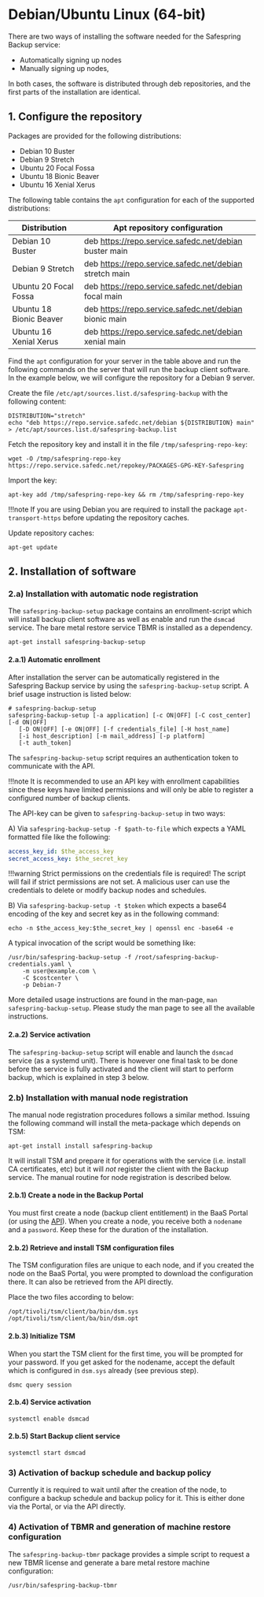 # Debian/Ubuntu Linux (64-bit)

There are two ways of installing the software needed for the Safespring Backup
service:

- Automatically signing up nodes
- Manually signing up nodes,

In both cases, the software is distributed through deb repositories, and the
first parts of the installation are identical.

## 1. Configure the repository

Packages are provided for the following distributions:

- Debian 10 Buster
- Debian 9 Stretch
- Ubuntu 20 Focal Fossa
- Ubuntu 18 Bionic Beaver
- Ubuntu 16 Xenial Xerus

The following table contains the ```apt``` configuration for each of the
supported distributions:

| Distribution            | Apt repository configuration                            |
|-------------------------|---------------------------------------------------------|
| Debian 10 Buster        | deb https://repo.service.safedc.net/debian buster main  |
| Debian 9 Stretch        | deb https://repo.service.safedc.net/debian stretch main |
| Ubuntu 20 Focal Fossa   | deb https://repo.service.safedc.net/debian focal main   |
| Ubuntu 18 Bionic Beaver | deb https://repo.service.safedc.net/debian bionic main  |
| Ubuntu 16 Xenial Xerus  | deb https://repo.service.safedc.net/debian xenial main  |

Find the ```apt``` configuration for your server in the table above and run the
following commands on the server that will run the backup client software. In
the example below, we will configure the repository for a Debian 9 server.

Create the file ```/etc/apt/sources.list.d/safespring-backup``` with the
following content:

```shell
DISTRIBUTION="stretch"
echo "deb https://repo.service.safedc.net/debian ${DISTRIBUTION} main" > /etc/apt/sources.list.d/safespring-backup.list
```

Fetch the repository key and install it in the file ```/tmp/safespring-repo-key```:

```shell
wget -O /tmp/safespring-repo-key https://repo.service.safedc.net/repokey/PACKAGES-GPG-KEY-Safespring
```

Import the key:

```shell
apt-key add /tmp/safespring-repo-key && rm /tmp/safespring-repo-key
```

!!!note
    If you are using Debian you are required to install the package
    ```apt-transport-https``` before updating the repository caches.

Update repository caches:

```shell
apt-get update
```

## 2. Installation of software

### 2.a) Installation with automatic node registration

The ```safespring-backup-setup``` package contains an enrollment-script which
will install backup client software as well as enable and run the ```dsmcad```
service. The bare metal restore service TBMR is installed as a dependency.

```shell
apt-get install safespring-backup-setup
```

#### 2.a.1) Automatic enrollment

After installation the server can be automatically registered in the Safespring
Backup service by using the  ```safespring-backup-setup``` script.  A brief
usage instruction is listed below:

```shell
# safespring-backup-setup 
safespring-backup-setup [-a application] [-c ON|OFF] [-C cost_center] [-d ON|OFF]
   [-D ON|OFF] [-e ON|OFF] [-f credentials_file] [-H host_name]
   [-i host_description] [-m mail_address] [-p platform]
   [-t auth_token]
```

The ```safespring-backup-setup``` script requires an authentication token to
communicate with the API.

!!!note
    It is recommended to use an API key with enrollment capabilities since these
    keys have limited permissions and will only be able to register a configured
    number of backup clients.

The API-key can be given to ```safespring-backup-setup``` in two ways:

A) Via `safespring-backup-setup -f $path-to-file` which expects a YAML
formatted file like the following:

```yaml
access_key_id: $the_access_key
secret_access_key: $the_secret_key
```

!!!warning
    Strict permissions on the credentials file is required! The script will
    fail if strict permissions are not set. A malicious user can use the
    credentials to delete or modify backup nodes and schedules.

B) Via `safespring-backup-setup -t $token` which expects a base64 encoding of
the key and secret key as in the following command:

```shell
echo -n $the_access_key:$the_secret_key | openssl enc -base64 -e
```

A typical invocation of the script would be something like:

```shell
/usr/bin/safespring-backup-setup -f /root/safespring-backup-credentials.yaml \
    -m user@example.com \
    -C $costcenter \
    -p Debian-7
```

More detailed usage instructions are found in the man-page, `man
safespring-backup-setup`.  Please study the man page to see all the available
instructions.

#### 2.a.2) Service activation

The ```safespring-backup-setup``` script will enable and launch the
```dsmcad``` service (as a systemd unit).  There is however one final task to
be done before the service is fully activated and the client will start to
perform backup, which is explained in step 3 below.

### 2.b) Installation with manual node registration

The manual node registration procedures follows a similar method. Issuing the
following command will install the meta-package which depends on TSM:

```shell
apt-get install install safespring-backup
```

It will install TSM and prepare it for operations with the service (i.e.
install CA certificates, etc) but it will _not_ register the client with the
Backup service. The manual routine for node registration is described below.

#### 2.b.1) Create a node in the Backup Portal

You must first create a node (backup client entitlement) in the BaaS Portal (or
using the [API](https://github.com/safespring/cloud-BaaS/blob/master/API.md)).
When you create a node, you receive both a ```nodename``` and a ```password```.
Keep these for the duration of the installation.

#### 2.b.2) Retrieve and install TSM configuration files

The TSM configuration files are unique to each node, and if you created the
node on the BaaS Portal, you were prompted to download the configuration there.
It can also be retrieved from the API directly.

Place the two files according to below:

```shell
/opt/tivoli/tsm/client/ba/bin/dsm.sys
/opt/tivoli/tsm/client/ba/bin/dsm.opt
```

#### 2.b.3) Initialize TSM

When you start the TSM client for the first time, you will be prompted for your
password. If you get asked for the nodename, accept the default which is
configured in ```dsm.sys``` already (see previous step).

```shell
dsmc query session
```

#### 2.b.4) Service activation

```shell
systemctl enable dsmcad
```

#### 2.b.5) Start Backup client service

```shell
systemctl start dsmcad
```

### 3) Activation of backup schedule and backup policy

Currently it is required to wait until after the creation of the node, to
configure a backup schedule and backup policy for it.  This is either done via
the Portal, or via the API directly.

### 4) Activation of TBMR and generation of machine restore configuration

The ```safespring-backup-tbmr``` package provides a simple script to request a
new TBMR license and generate a bare metal restore machine configuration:

```shell
/usr/bin/safespring-backup-tbmr
```

